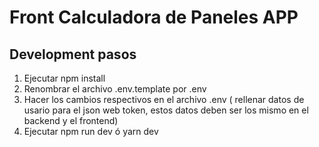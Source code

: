 # Front Calculadora de Paneles APP

## Development pasos

1. Ejecutar npm install
2. Renombrar el archivo .env.template por .env
3. Hacer los cambios respectivos en el archivo .env ( rellenar datos de usario para el json web token, estos datos deben ser los mismo en el backend y el frontend)
4. Ejecutar npm run dev ó yarn dev
